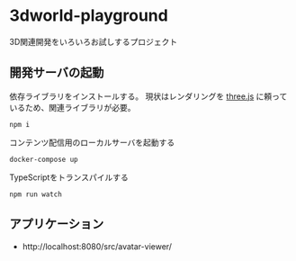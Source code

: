 # 3dworld-playground

3D関連開発をいろいろお試しするプロジェクト

## 開発サーバの起動

依存ライブラリをインストールする。
現状はレンダリングを [three.js](https://threejs.org/) に頼っているため、関連ライブラリが必要。

```
npm i
```

コンテンツ配信用のローカルサーバを起動する

```
docker-compose up
```

TypeScriptをトランスパイルする

```
npm run watch
```

## アプリケーション

- http://localhost:8080/src/avatar-viewer/
